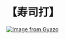 # 【寿司打】 #

[![Image from Gyazo](https://i.gyazo.com/4baf4173978cfae4a604ccf1873c249f.jpg)](https://gyazo.com/4baf4173978cfae4a604ccf1873c249f)
